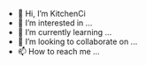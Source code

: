 - 👋 Hi, I’m KitchenCi
- 👀 I’m interested in ...
- 🌱 I’m currently learning ...
- 💞️ I’m looking to collaborate on ...
- 📫 How to reach me ...

<!---
TrapMakerG/TrapMakerG is a ✨ special ✨ repository because its `README.md` (this file) appears on your GitHub profile.
You can click the Preview link to take a look at your changes.
--->
